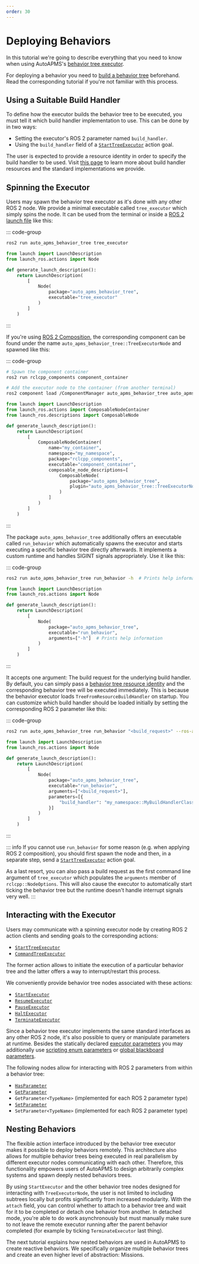 ```yaml
---
order: 30
---
```

# Deploying Behaviors

In this tutorial we're going to describe everything that you need to know when using AutoAPMS's [behavior tree executor](../concept/behavior-executor.md).

For deploying a behavior you need to [build a behavior tree](./building-behavior-trees.md) beforehand. Read the corresponding tutorial if you're not familiar with this process.

## Using a Suitable Build Handler

To define how the executor builds the behavior tree to be executed, you must tell it which build handler implementation to use. This can be done by in two ways:

- Setting the executor's ROS 2 parameter named `build_handler`.
- Using the `build_handler` field of a [`StartTreeExecutor`](../concept/behavior-executor.md#starttreeexecutor) action goal.

The user is expected to provide a resource identity in order to specify the build handler to be used. Visit [this page](../concept/common-resources.md#behavior-build-handlers) to learn more about build handler resources and the standard implementations we provide.

## Spinning the Executor

Users may spawn the behavior tree executor as it's done with any other ROS 2 node. We provide a minimal executable called `tree_executor` which simply spins the node. It can be used from the terminal or inside a [ROS 2 launch file](https://docs.ros.org/en/humble/tutorial/Intermediate/Launch/Creating-Launch-Files.html) like this:

::: code-group

```bash [Terminal]
ros2 run auto_apms_behavior_tree tree_executor
```

```py [launch.py]
from launch import LaunchDescription
from launch_ros.actions import Node

def generate_launch_description():
    return LaunchDescription(
        [
            Node(
                package="auto_apms_behavior_tree",
                executable="tree_executor"
            )
        ]
    )
```

:::

If you're using [ROS 2 Composition](https://docs.ros.org/en/humble/Concepts/Intermediate/About-Composition.html), the corresponding component can be found under the name `auto_apms_behavior_tree::TreeExecutorNode` and spawned like this:

::: code-group

```bash [Terminal]
# Spawn the component container
ros2 run rclcpp_components component_container

# Add the executor node to the container (from another terminal)
ros2 component load /ComponentManager auto_apms_behavior_tree auto_apms_behavior_tree::TreeExecutorNode
```

```py [launch.py]
from launch import LaunchDescription
from launch_ros.actions import ComposableNodeContainer
from launch_ros.descriptions import ComposableNode

def generate_launch_description():
    return LaunchDescription(
        [
            ComposableNodeContainer(
                name="my_container",
                namespace="my_namespace",
                package="rclcpp_components",
                executable="component_container",
                composable_node_descriptions=[
                    ComposableNode(
                        package="auto_apms_behavior_tree", 
                        plugin="auto_apms_behavior_tree::TreeExecutorNode"
                    )
                ]
            )
        ]
    )
```

:::

The package `auto_apms_behavior_tree` additionally offers an executable called `run_behavior` which automatically spawns the executor and starts executing a specific behavior tree directly afterwards. It implements a custom runtime and handles SIGINT signals appropriately. Use it like this:

::: code-group

```bash [Terminal]
ros2 run auto_apms_behavior_tree run_behavior -h  # Prints help information
```

```py [launch.py]
from launch import LaunchDescription
from launch_ros.actions import Node

def generate_launch_description():
    return LaunchDescription(
        [
            Node(
                package="auto_apms_behavior_tree",
                executable="run_behavior",
                arguments=["-h"]  # Prints help information
            )
        ]
    )
```

:::

It accepts one argument: The build request for the underlying build handler. By default, you can simply pass a [behavior tree resource identity](../concept/common-resources.md#behavior-trees) and the corresponding behavior tree will be executed immediately. This is because the behavior executor loads `TreeFromResourceBuildHandler` on startup. You can customize which build handler should be loaded initially by setting the corresponding ROS 2 parameter like this:

::: code-group

```bash [Terminal]
ros2 run auto_apms_behavior_tree run_behavior "<build_request>" --ros-args -p build_handler:=my_namespace::MyBuildHandlerClass
```

```py [launch.py]
from launch import LaunchDescription
from launch_ros.actions import Node

def generate_launch_description():
    return LaunchDescription(
        [
            Node(
                package="auto_apms_behavior_tree",
                executable="run_behavior",
                arguments=["<build_request>"],
                parameters=[{
                    "build_handler": "my_namespace::MyBuildHandlerClass"
                }]
            )
        ]
    )
```

:::

::: info
If you cannot use `run_behavior` for some reason (e.g. when applying ROS 2 composition), you should first spawn the node and then, in a separate step, send a [`StartTreeExecutor`](../concept/behavior-executor.md#starttreeexecutor) action goal.

As a last resort, you can also pass a build request as the first command line argument of `tree_executor` which populates the `arguments` member of `rclcpp::NodeOptions`. This will also cause the executor to automatically start ticking the behavior tree but the runtime doesn't handle interrupt signals very well.
:::

## Interacting with the Executor

Users may communicate with a spinning executor node by creating ROS 2 action clients and sending goals to the corresponding actions:

- [`StartTreeExecutor`](../concept/behavior-executor.md#starttreeexecutor)
- [`CommandTreeExecutor`](../concept/behavior-executor.md#commandtreeexecutor)

The former action allows to initiate the execution of a particular behavior tree and the latter offers a way to interrupt/restart this process.

We conveniently provide behavior tree nodes associated with these actions:

- [`StartExecutor`](../reference/behavior-tree-nodes.md#startexecutor)
- [`ResumeExecutor`](../reference/behavior-tree-nodes.md#resumeexecutor)
- [`PauseExecutor`](../reference/behavior-tree-nodes.md#pauseexecutor)
- [`HaltExecutor`](../reference/behavior-tree-nodes.md#haltexecutor)
- [`TerminateExecutor`](../reference/behavior-tree-nodes.md#terminateexecutor)

Since a behavior tree executor implements the same standard interfaces as any other ROS 2 node, it's also possible to query or manipulate parameters at runtime. Besides the statically declared [executor parameters](../concept/behavior-executor.md#configuration-parameters) you may additionally use [scripting enum parameters](../concept/behavior-executor.md#scripting-enums) or [global blackboard parameters](../concept/behavior-executor.md#global-blackboard).

The following nodes allow for interacting with ROS 2 parameters from within a behavior tree:

- [`HasParameter`](../reference/behavior-tree-nodes.md#hasparameter)
- [`GetParameter`](../reference/behavior-tree-nodes.md#getparameter)
- `GetParameter<TypeName>` (implemented for each ROS 2 parameter type)
- [`SetParameter`](../reference/behavior-tree-nodes.md#setparameter)
- `SetParameter<TypeName>` (implemented for each ROS 2 parameter type)

## Nesting Behaviors

The flexible action interface introduced by the behavior tree executor makes it possible to deploy behaviors remotely. This architecture also allows for multiple behavior trees being executed in real parallelism by different executor nodes communicating with each other. Therefore, this functionality empowers users of AutoAPMS to design arbitrarily complex systems and spawn deeply nested behaviors trees.

By using `StartExecutor` and the other behavior tree nodes designed for interacting with `TreeExecutorNode`, the user is not limited to including subtrees locally but profits significantly from increased modularity. With the `attach` field, you can control whether to attach to a behavior tree and wait for it to be completed or detach one behavior from another. In detached mode, you're able to do work asynchronously but must manually make sure to not leave the remote executor running after the parent behavior completed (for example by ticking `TerminateExecutor` last thing).

The next tutorial explains how nested behaviors are used in AutoAPMS to create reactive behaviors. We specifically organize multiple behavior trees and create an even higher level of abstraction: Missions.
